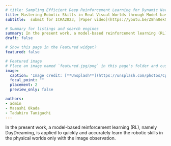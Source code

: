 ```yaml
---
# title: Sampling Efficient Deep Reinforcement Learning for Dynamic Navigation with Raw Laser Scans
title: Mastering Robotic Skills in Real Visual Worlds through Model-based Reinforcement Learning
subtitle:  submit for ICRA2023, [Paper video](https://youtu.be/Z8hn0ekGw3Y).

# Summary for listings and search engines
summary: In the present work, a model-based reinforcement learning (RL), namely DayDreaming, is applied to quickly and accurately learn the robotic skills in the physical worlds only with the image observation. The model-based RL methods with the image observation can outperform the pure model-free RL frameworks in video games and robotic simulators, it is however rare to validate their advantages in the real worlds. With the aim of broadly applying the model-based RL algorithm and validating its effectiveness in the real-world scenarios, we directly utilize the physical robotic arm to learn diverse skills via the real-time interaction. To significantly reduce the real-world interaction time, a state transition model is created to generate the long-horizon simulated samples for the RL training. Since the only observation is the high-dimensional image which is too complicated to be directly used as the input and output of the transition model, we leverage contrastive learning to encode the image observation into a low-dimensional latent feature vector, which can exempt the commonly-used decoder of image reconstruction that might possibly cause object vanishing. The real comparison implementations with a robotic arm learning three different skills, reaching, positioning and pushing, demonstrate that our method distinctly outperforms another model-based RL algorithm and a model-free RL approach with respect of the learning efficiency and operation accuracy, which indicates a feasible way of widely applying the RL framework in the image-based real worlds.
draft: false

# Show this page in the Featured widget?
featured: false

# Featured image
# Place an image named `featured.jpg/png` in this page's folder and customize its options here.
image:
  caption: 'Image credit: [**Unsplash**](https://unsplash.com/photos/CpkOjOcXdUY)'
  focal_point: ""
  placement: 2
  preview_only: false

authors:
- admin
- Masashi Okada
- Tadahiro Taniguchi
---
```


In the present work, a model-based reinforcement learning (RL), namely DayDreaming, is applied to quickly and accurately learn the robotic skills in the physical worlds only with the image observation.
